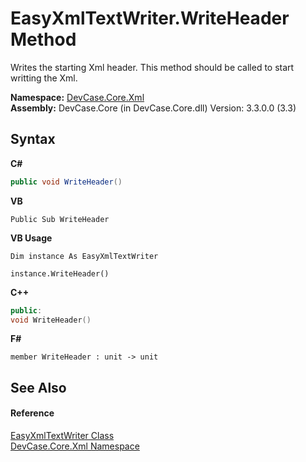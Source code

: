 # EasyXmlTextWriter.WriteHeader Method 
 

Writes the starting Xml header. This method should be called to start writting the Xml.

**Namespace:**&nbsp;<a href="N_DevCase_Core_Xml">DevCase.Core.Xml</a><br />**Assembly:**&nbsp;DevCase.Core (in DevCase.Core.dll) Version: 3.3.0.0 (3.3)

## Syntax

**C#**<br />
``` C#
public void WriteHeader()
```

**VB**<br />
``` VB
Public Sub WriteHeader
```

**VB Usage**<br />
``` VB Usage
Dim instance As EasyXmlTextWriter

instance.WriteHeader()
```

**C++**<br />
``` C++
public:
void WriteHeader()
```

**F#**<br />
``` F#
member WriteHeader : unit -> unit 

```


## See Also


#### Reference
<a href="T_DevCase_Core_Xml_EasyXmlTextWriter">EasyXmlTextWriter Class</a><br /><a href="N_DevCase_Core_Xml">DevCase.Core.Xml Namespace</a><br />